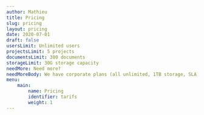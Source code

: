 ```yaml
---
author: Mathieu
title: Pricing
slug: pricing
layout: pricing
date: 2020-07-01
draft: false
usersLimit: Unlimited users
projectsLimit: 5 projects
documentsLimit: 300 documents
storageLimit: 30G storage capacity
needMore: Need more?
needMoreBody: We have corporate plans (all unlimited, 1TB storage, SLA, ...)
menu:
    main:
        name: Pricing
        identifier: tarifs
        weight: 1
---
```

